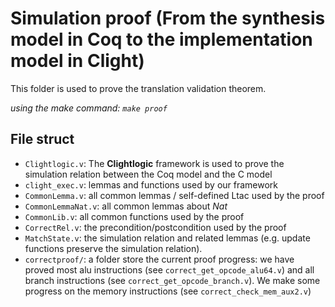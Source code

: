 # Simulation proof (From the synthesis model in Coq to the implementation model in Clight)

This folder is used to prove the translation validation theorem.

*using the make command: `make proof`*

## File struct
- `Clightlogic.v`: The **Clightlogic** framework is used to prove the simulation relation between the Coq model and the C model
- `clight_exec.v`: lemmas and functions used by our framework
- `CommonLemma.v`: all common lemmas / self-defined Ltac used by the proof
- `CommonLemmaNat.v`: all common lemmas about *Nat*
- `CommonLib.v`: all common functions used by the proof
- `CorrectRel.v`: the precondition/postcondition used by the proof
- `MatchState.v`: the simulation relation and related lemmas (e.g. update functions preserve the simulation relation).
- `correctproof/`: a folder store the current proof progress: we have proved most alu instructions (see `correct_get_opcode_alu64.v`) and all branch instructions (see `correct_get_opcode_branch.v`). We make some progress on the memory instructions (see `correct_check_mem_aux2.v`)
